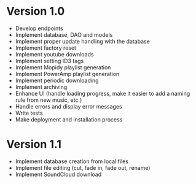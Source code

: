 # Version 1.0
- Develop endpoints
- Implement database, DAO and models
- Implement proper update handling with the database
- Implement factory reset
- Implement youtube downloads 
- Implement setting ID3 tags
- Implement Mopidy playlist generation
- Implement PowerAmp playlist generation
- Implement periodic downloading
- Implement archiving
- Enhance UI (handle loading progress, make it easier to add a naming rule from new music, etc.)
- Handle errors and display error messages
- Write tests
- Make deployment and installation process

# Version 1.1
- Implement database creation from local files
- Implement file editing (cut, fade in, fade out, rename)
- Implement SoundCloud download